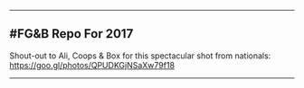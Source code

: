 ---------------------------
#**FG&B** Repo For 2017
---------------------------
Shout-out to Ali, Coops & Box for this spectacular shot from nationals: https://goo.gl/photos/QPUDKGjNSaXw79f18

---------------------------
